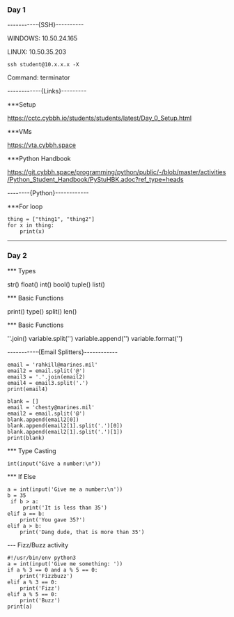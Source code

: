 ### Day 1
-----------{SSH}----------

WINDOWS:
10.50.24.165

LINUX:
10.50.35.203

```ssh student@10.x.x.x -X```

Command:
terminator

------------{Links}---------

***Setup

https://cctc.cybbh.io/students/students/latest/Day_0_Setup.html

***VMs

https://vta.cybbh.space

***Python Handbook

https://git.cybbh.space/programming/python/public/-/blob/master/activities/Python_Student_Handbook/PyStuHBK.adoc?ref_type=heads

--------{Python}------------

***For loop

```
thing = ["thing1", "thing2"]
for x in thing:
    print(x)
```
<hr>

### Day 2

*** Types

str() float() int() bool() tuple() list()

*** Basic Functions

print() type() split() len()

*** Basic Functions

''.join()
variable.split('')
variable.append('')
variable.format('')

-----------{Email Splitters}------------
```
email = 'rahkill@marines.mil'
email2 = email.split('@')
email3 = '.'.join(email2)
email4 = email3.split('.')
print(email4)
```
```
blank = []
email = 'chesty@marines.mil'
email2 = email.split('@')
blank.append(email2[0])
blank.append(email2[1].split('.')[0])
blank.append(email2[1].split('.')[1])
print(blank)
```
*** Type Casting

```
int(input("Give a number:\n"))
```
*** If Else

```
a = int(input('Give me a number:\n'))
b = 35
 if b > a:
     print('It is less than 35')
elif a == b:
    print('You gave 35?')
elif a > b:
    print('Dang dude, that is more than 35')
```
--- Fizz/Buzz activity
```
#!/usr/bin/env python3
a = int(input('Give me something: '))
if a % 3 == 0 and a % 5 == 0:
    print('Fizzbuzz')
elif a % 3 == 0:
    print('Fizz')
elif a % 5 == 0:
    print('Buzz')
print(a)

```
